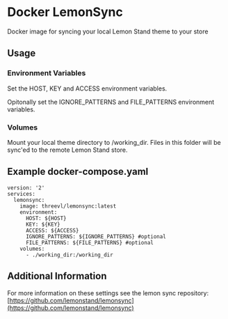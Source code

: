 # Docker LemonSync
Docker image for syncing your local Lemon Stand theme to your store

## Usage

### Environment Variables
Set the HOST, KEY and ACCESS environment variables.

Opitonally set the IGNORE_PATTERNS and FILE_PATTERNS environment variables.

### Volumes
Mount your local theme directory to /working_dir. Files in this folder will be sync'ed to the remote Lemon Stand store.

## Example docker-compose.yaml

```
version: '2'
services:
  lemonsync:
    image: threevl/lemonsync:latest
    environment:
      HOST: ${HOST}
      KEY: ${KEY}
      ACCESS: ${ACCESS}
      IGNORE_PATTERNS: ${IGNORE_PATTERNS} #optional
      FILE_PATTERNS: ${FILE_PATTERNS} #optional
    volumes:
      - ./working_dir:/working_dir
```

## Additional Information
For more information on these settings see the lemon sync repository: [https://github.com/lemonstand/lemonsync](https://github.com/lemonstand/lemonsync)